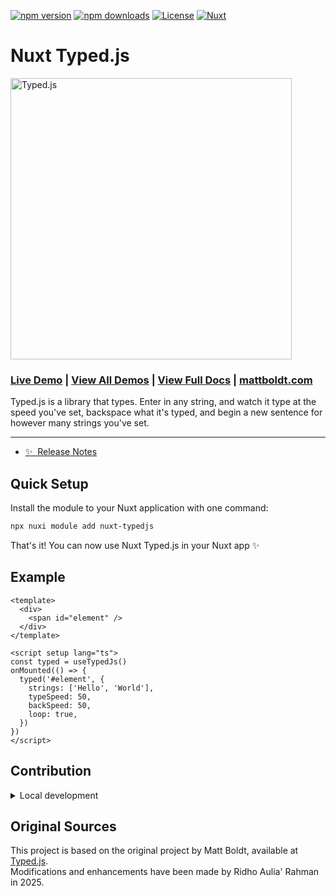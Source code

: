 <!--
Get your module up and running quickly.

Find and replace all on all files (CMD+SHIFT+F):
- Name: My Module
- Package name: my-module
- Description: My new Nuxt module
-->

[![npm version][npm-version-src]][npm-version-href]
[![npm downloads][npm-downloads-src]][npm-downloads-href]
[![License][license-src]][license-href]
[![Nuxt][nuxt-src]][nuxt-href]

# Nuxt Typed.js

<img src="https://raw.githubusercontent.com/mattboldt/typed.js/master/logo-cropped.png" width="450px" title="Typed.js" />

### [Live Demo](http://www.mattboldt.com/demos/typed-js/) | [View All Demos](http://mattboldt.github.io/typed.js/) | [View Full Docs](http://mattboldt.github.io/typed.js/docs) | [mattboldt.com](http://www.mattboldt.com)

Typed.js is a library that types. Enter in any string, and watch it type at the speed you've set, backspace what it's typed, and begin a new sentence for however many strings you've set.

---


- [✨ &nbsp;Release Notes](/CHANGELOG.md)
<!-- - [🏀 Online playground](https://stackblitz.com/github/your-org/my-module?file=playground%2Fapp.vue) -->
<!-- - [📖 &nbsp;Documentation](https://example.com) -->

## Quick Setup

Install the module to your Nuxt application with one command:

```bash
npx nuxi module add nuxt-typedjs
```

That's it! You can now use Nuxt Typed.js in your Nuxt app ✨

## Example

```vue
<template>
  <div>
    <span id="element" />
  </div>
</template>

<script setup lang="ts">
const typed = useTypedJs()
onMounted(() => {
  typed('#element', {
    strings: ['Hello', 'World'],
    typeSpeed: 50,
    backSpeed: 50,
    loop: true,
  })
})
</script>
```

## Contribution

<details>
  <summary>Local development</summary>
  
  ```bash
  # Install dependencies
  npm install
  
  # Generate type stubs
  npm run dev:prepare
  
  # Develop with the playground
  npm run dev
  
  # Build the playground
  npm run dev:build
  
  # Run ESLint
  npm run lint
  
  # Run Vitest
  npm run test
  npm run test:watch
  
  # Release new version
  npm run release
  ```

</details>

## Original Sources

This project is based on the original project by Matt Boldt, available at [Typed.js](https://github.com/mattboldt/typed.js).  
Modifications and enhancements have been made by Ridho Aulia' Rahman in 2025.

<!-- Badges -->
[npm-version-src]: https://img.shields.io/npm/v/nuxt-typedjs/latest.svg?style=flat&colorA=020420&colorB=00DC82
[npm-version-href]: https://npmjs.com/package/nuxt-typedjs

[npm-downloads-src]: https://img.shields.io/npm/dm/nuxt-typedjs.svg?style=flat&colorA=020420&colorB=00DC82
[npm-downloads-href]: https://npm.chart.dev/nuxt-typedjs

[license-src]: https://img.shields.io/npm/l/nuxt-typedjs.svg?style=flat&colorA=020420&colorB=00DC82
[license-href]: https://npmjs.com/package/nuxt-typedjs

[nuxt-src]: https://img.shields.io/badge/Nuxt-020420?logo=nuxt.js
[nuxt-href]: https://nuxt.com
